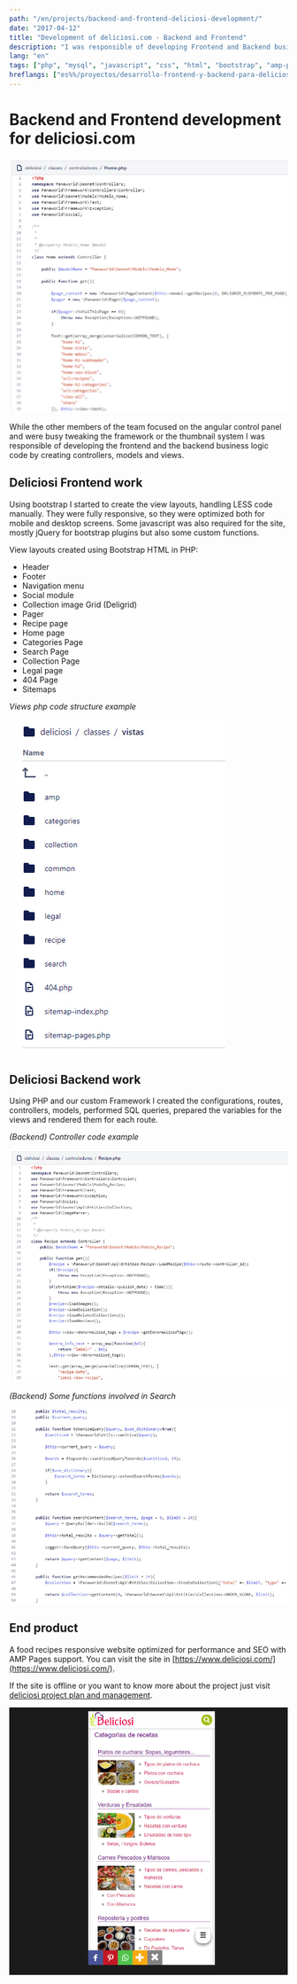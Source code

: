 ```yaml
---
path: "/en/projects/backend-and-frontend-deliciosi-development/"
date: "2017-04-12"
title: "Development of deliciosi.com - Backend and Frontend"
description: "I was responsible of developing Frontend and Backend business logic for Deliciosi.com"
lang: "en"
tags: ["php", "mysql", "javascript", "css", "html", "bootstrap", "amp-pages", "less", "private-project", "company:panaworld"]
hreflangs: ["es%%/proyectos/desarrollo-frontend-y-backend-para-deliciosi/", "en%%/en/projects/backend-and-frontend-deliciosi-development/"]
---
```

# Backend and Frontend development for deliciosi.com

![Deliciosi backend code](deliciosi-backend-code.jpg)

While the other members of the team focused on the angular control panel and were busy tweaking the framework or the thumbnail system I was responsible of developing the frontend and the backend business logic code by creating controllers, models and views.

## Deliciosi Frontend work

Using bootstrap I started to create the view layouts, handling LESS code manually. They were fully responsive, so they were optimized both for mobile and desktop screens. Some javascript was also required for the site, mostly jQuery for bootstrap plugins but also some custom functions.

View layouts created using Bootstrap HTML in PHP:

* Header
* Footer
* Navigation menu
* Social module
* Collection image Grid (Deligrid)
* Pager
* Recipe page
* Home page
* Categories Page
* Search Page
* Collection Page
* Legal page
* 404 Page
* Sitemaps

*Views php code structure example*

![Deliciosi php views folder](views.jpg)

## Deliciosi Backend work

Using PHP and our custom Framework I created the configurations, routes, controllers, models, performed SQL queries, prepared the variables for the views and rendered them for each route.

*(Backend) Controller code example*

![Controller code example](controller-code.jpg)

*(Backend) Some functions involved in Search*

![Search functions](search-backend-code.jpg)

## End product

A food recipes responsive website optimized for performance and SEO with AMP Pages support. You can visit the site in [https://www.deliciosi.com/](https://www.deliciosi.com/).

If the site is offline or you want to know more about the project just visit [deliciosi project plan and management](/en/projects/deliciosi-project-plan-and-management/).

![Deliciosi](deliciosi-mobile.jpg)
